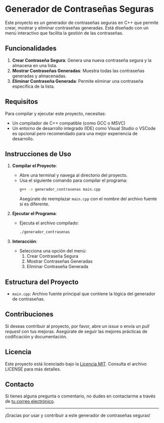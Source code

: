 # Generador de Contraseñas Seguras

Este proyecto es un generador de contraseñas seguras en C++ que permite crear, mostrar y eliminar contraseñas generadas. Está diseñado con un menú interactivo que facilita la gestión de las contraseñas.

## Funcionalidades

1. **Crear Contraseña Segura**: Genera una nueva contraseña segura y la almacena en una lista.
2. **Mostrar Contraseñas Generadas**: Muestra todas las contraseñas generadas y almacenadas.
3. **Eliminar Contraseña Generada**: Permite eliminar una contraseña específica de la lista.

## Requisitos

Para compilar y ejecutar este proyecto, necesitas:

- Un compilador de C++ compatible (como GCC o MSVC)
- Un entorno de desarrollo integrado (IDE) como Visual Studio o VSCode es opcional pero recomendado para una mejor experiencia de desarrollo.

## Instrucciones de Uso

1. **Compilar el Proyecto**:
   - Abre una terminal y navega al directorio del proyecto.
   - Usa el siguiente comando para compilar el programa:
     ```bash
     g++ -o generador_contrasenas main.cpp
     ```
     Asegúrate de reemplazar `main.cpp` con el nombre del archivo fuente si es diferente.

2. **Ejecutar el Programa**:
   - Ejecuta el archivo compilado:
     ```bash
     ./generador_contrasenas
     ```

3. **Interacción**:
   - Selecciona una opción del menú:
     1. Crear Contraseña Segura
     2. Mostrar Contraseñas Generadas
     3. Eliminar Contraseña Generada

## Estructura del Proyecto

- `main.cpp`: Archivo fuente principal que contiene la lógica del generador de contraseñas.

## Contribuciones

Si deseas contribuir al proyecto, por favor, abre un *issue* o envía un *pull request* con tus mejoras. Asegúrate de seguir las mejores prácticas de codificación y documentación.

## Licencia

Este proyecto está licenciado bajo la [Licencia MIT](LICENSE). Consulta el archivo LICENSE para más detalles.

## Contacto

Si tienes alguna pregunta o comentario, no dudes en contactarme a través de [tu correo electrónico](mailto:jvoyarzun81@gmail.com).

---

¡Gracias por usar y contribuir a este generador de contraseñas seguras!
